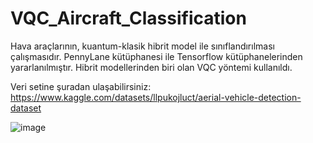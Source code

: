 # VQC_Aircraft_Classification


Hava araçlarının, kuantum-klasik hibrit model ile sınıflandırılması çalışmasıdır. PennyLane kütüphanesi ile Tensorflow kütüphanelerinden yararlanılmıştır.
Hibrit modellerinden biri olan VQC yöntemi kullanıldı.

Veri setine şuradan ulaşabilirsiniz: https://www.kaggle.com/datasets/llpukojluct/aerial-vehicle-detection-dataset


![image](https://github.com/user-attachments/assets/6bc37e8e-60d6-4864-b82a-87772cab7746)
